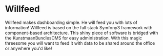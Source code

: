 # Willfeed
Willfeed makes dashboarding simple. He will feed you with lots of information! Willfeed is based on the full stack Symfony3 framework with component-based architecture. This shiny piece of software is bridged with the KunstmaanBundlesCMS for easy administration. With this magic threesome you will want to feed it with data to be shared around the office or anywhere you'd like!
